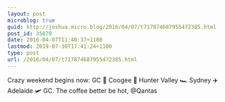 ```yaml
---
layout: post
microblog: true
guid: http://joshua.micro.blog/2016/04/07/t717874687955472385.html
post_id: 35879
date: 2016-04-07T11:40:37+1100
lastmod: 2019-07-30T17:41:24+1100
type: post
url: /2016/04/07/t717874687955472385.html
---
```

Crazy weekend begins now: GC 🛫 Coogee 🚗 Hunter Valley 🏎 Sydney ✈️ Adelaide 🛩 GC. The coffee better be hot, @Qantas
